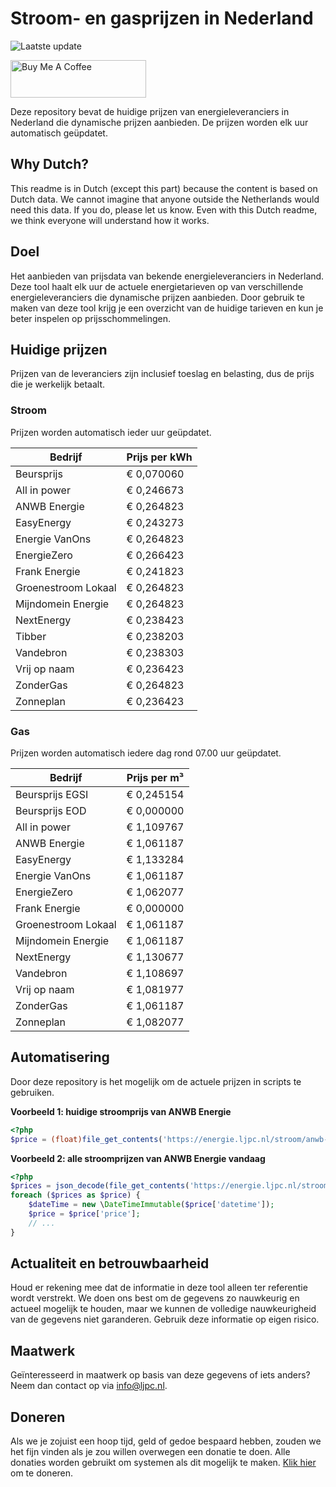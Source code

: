 # Stroom- en gasprijzen in Nederland

![Laatste update](https://img.shields.io/badge/laatste%20update-2024--03--01%2022%3A00%20CET-brightgreen)

<a href="https://www.buymeacoffee.com/Lars-" target="_blank"><img src="https://cdn.buymeacoffee.com/buttons/v2/default-orange.png" alt="Buy Me A Coffee" height="60" style="height: 60px !important;width: 217px !important;" ></a>

Deze repository bevat de huidige prijzen van energieleveranciers in Nederland die dynamische prijzen aanbieden. De prijzen worden elk uur automatisch geüpdatet.

## Why Dutch?

This readme is in Dutch (except this part) because the content is based on Dutch data. We cannot imagine that anyone outside the Netherlands would need this data. If you do, please let us know. Even with this Dutch readme, we think
everyone will understand how it works.

## Doel

Het aanbieden van prijsdata van bekende energieleveranciers in Nederland. Deze tool haalt elk uur de actuele energietarieven op van verschillende energieleveranciers die dynamische prijzen aanbieden. Door gebruik te maken van deze tool
krijg je een overzicht van de huidige tarieven en kun je beter inspelen op prijsschommelingen.

## Huidige prijzen

Prijzen van de leveranciers zijn inclusief toeslag en belasting, dus de prijs die je werkelijk betaalt.

### Stroom

Prijzen worden automatisch ieder uur geüpdatet.

 Bedrijf | Prijs per kWh 
---------|---------------
Beursprijs | € 0,070060
All in power | € 0,246673
ANWB Energie | € 0,264823
EasyEnergy | € 0,243273
Energie VanOns | € 0,264823
EnergieZero | € 0,266423
Frank Energie | € 0,241823
Groenestroom Lokaal | € 0,264823
Mijndomein Energie | € 0,264823
NextEnergy | € 0,238423
Tibber | € 0,238203
Vandebron | € 0,238303
Vrij op naam | € 0,236423
ZonderGas | € 0,264823
Zonneplan | € 0,236423


### Gas

Prijzen worden automatisch iedere dag rond 07.00 uur geüpdatet.

 Bedrijf | Prijs per m³ 
---------|--------------
Beursprijs EGSI | € 0,245154
Beursprijs EOD | € 0,000000
All in power | € 1,109767
ANWB Energie | € 1,061187
EasyEnergy | € 1,133284
Energie VanOns | € 1,061187
EnergieZero | € 1,062077
Frank Energie | € 0,000000
Groenestroom Lokaal | € 1,061187
Mijndomein Energie | € 1,061187
NextEnergy | € 1,130677
Vandebron | € 1,108697
Vrij op naam | € 1,081977
ZonderGas | € 1,061187
Zonneplan | € 1,082077


## Automatisering

Door deze repository is het mogelijk om de actuele prijzen in scripts te gebruiken.

**Voorbeeld 1: huidige stroomprijs van ANWB Energie**

```php
<?php
$price = (float)file_get_contents('https://energie.ljpc.nl/stroom/anwb-energie-nu.txt');

```

**Voorbeeld 2: alle stroomprijzen van ANWB Energie vandaag**

```php
<?php
$prices = json_decode(file_get_contents('https://energie.ljpc.nl/stroom/all-in-power-vandaag.json'),true);
foreach ($prices as $price) {
    $dateTime = new \DateTimeImmutable($price['datetime']);
    $price = $price['price'];
    // ...
}
```

## Actualiteit en betrouwbaarheid

Houd er rekening mee dat de informatie in deze tool alleen ter referentie wordt verstrekt. We doen ons best om de gegevens zo nauwkeurig en actueel mogelijk te houden, maar we kunnen de volledige nauwkeurigheid van de gegevens niet
garanderen. Gebruik deze informatie op eigen risico.

## Maatwerk

Geïnteresseerd in maatwerk op basis van deze gegevens of iets anders? Neem dan contact op
via [info@ljpc.nl](mailto:info@ljpc.nl?subject=Energie%20prijzen).

## Doneren

Als we je zojuist een hoop tijd, geld of gedoe bespaard hebben, zouden we het fijn vinden als je zou willen overwegen een
donatie te doen. Alle donaties worden gebruikt om systemen als dit mogelijk te
maken. [Klik hier](https://www.buymeacoffee.com/Lars-) om te doneren.
